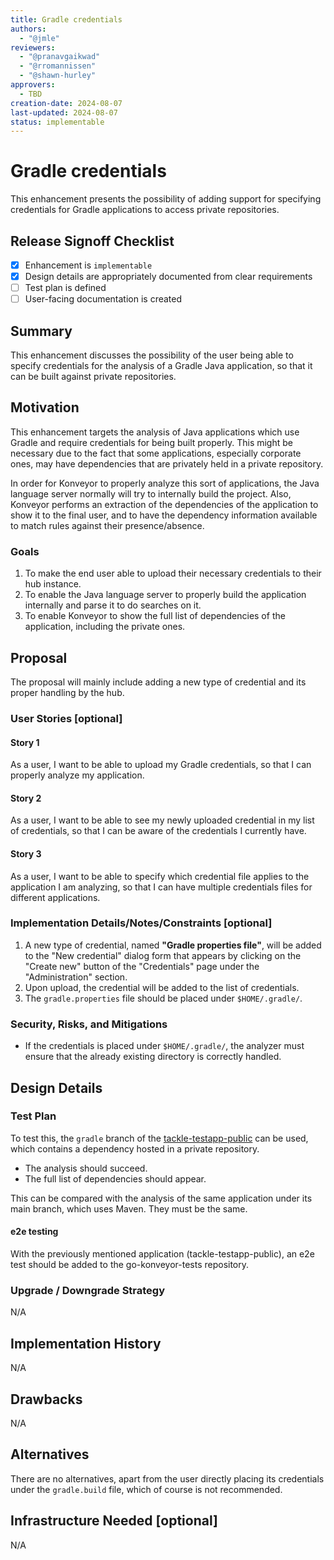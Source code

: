 ```yaml
---
title: Gradle credentials
authors:
  - "@jmle"
reviewers:
  - "@pranavgaikwad"
  - "@rromannissen"
  - "@shawn-hurley"
approvers:
  - TBD
creation-date: 2024-08-07
last-updated: 2024-08-07
status: implementable
---
```


# Gradle credentials
This enhancement presents the possibility of adding support for specifying credentials for Gradle applications
to access private repositories.


## Release Signoff Checklist
- [x] Enhancement is `implementable`
- [x] Design details are appropriately documented from clear requirements
- [ ] Test plan is defined
- [ ] User-facing documentation is created

## Summary
This enhancement discusses the possibility of the user being able to specify credentials for the analysis of a
Gradle Java application, so that it can be built against private repositories.

## Motivation
This enhancement targets the analysis of Java applications which use Gradle and require credentials for being
built properly. This might be necessary due to the fact that some applications, especially corporate ones,
may have dependencies that are privately held in a private repository.

In order for Konveyor to properly analyze this sort of applications, the Java language server normally will try
to internally build the project. Also, Konveyor performs an extraction of the dependencies of the application
to show it to the final user, and to have the dependency information available to match rules against their
presence/absence.

### Goals
1. To make the end user able to upload their necessary credentials to their hub instance.
2. To enable the Java language server to properly build the application internally and parse it to do searches on it.
3. To enable Konveyor to show the full list of dependencies of the application, including the private ones.

## Proposal
The proposal will mainly include adding a new type of credential and its proper handling by the hub.

### User Stories [optional]

#### Story 1
As a user, I want to be able to upload my Gradle credentials, so that I can properly analyze my application.

#### Story 2
As a user, I want to be able to see my newly uploaded credential in my list of credentials, so that I can be aware
of the credentials I currently have.

#### Story 3
As a user, I want to be able to specify which credential file applies to the application I am analyzing, so that
I can have multiple credentials files for different applications.


### Implementation Details/Notes/Constraints [optional]
1. A new type of credential, named **"Gradle properties file"**, will be added to the "New credential" dialog form
that appears by clicking on the "Create new" button of the "Credentials" page under the "Administration" section.
2. Upon upload, the credential will be added to the list of credentials.
3. The `gradle.properties` file should be placed under `$HOME/.gradle/`.


### Security, Risks, and Mitigations
- If the credentials is placed under `$HOME/.gradle/`, the analyzer must ensure that the already existing directory is
correctly handled.


## Design Details

### Test Plan
To test this, the `gradle` branch of the [tackle-testapp-public](https://github.com/konveyor/tackle-testapp-public/tree/gradle) can be used, which contains a dependency hosted in a private repository.
- The analysis should succeed.
- The full list of dependencies should appear.

This can be compared with the analysis of the same application under its main branch, which uses Maven. They must be the same.

#### e2e testing
With the previously mentioned application (tackle-testapp-public), an e2e test should be added to the go-konveyor-tests
repository.


### Upgrade / Downgrade Strategy
N/A

## Implementation History
N/A

## Drawbacks
N/A

## Alternatives
There are no alternatives, apart from the user directly placing its credentials under the `gradle.build` file, which
of course is not recommended.

## Infrastructure Needed [optional]
N/A
